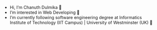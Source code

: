 - Hi, I’m Chanuth Dulmika 👋
- I’m interested in Web Developing 👀 
- I’m currently following software engineering degree at Informatics Institute of Technology (IIT Campus) | University of Westminster (UK) 🌱

<!---
Chanuth03/Chanuth03 is a ✨ special ✨ repository because its `README.md` (this file) appears on your GitHub profile.
You can click the Preview link to take a look at your changes.
--->
